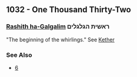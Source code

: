 ## 1032 - One Thousand Thirty-Two

### [Rashith ha-Galgalim](/keys/RAShITh.HGLGLIM) ראשית הגלגלים
"The beginning of the whirlings." See [Kether](620)

### See Also

- [6](6)
